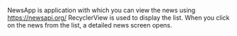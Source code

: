 NewsApp is application with which you can view the news using https://newsapi.org/
RecyclerView is used to display the list.
When you click on the news from the list, a detailed news screen opens.
